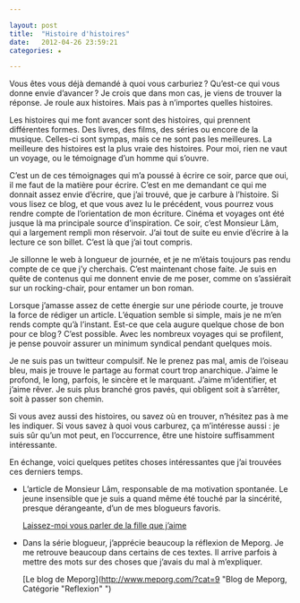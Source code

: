```yaml
---

layout: post
title:  "Histoire d'histoires"
date:   2012-04-26 23:59:21
categories: ★

---
```


Vous êtes vous déjà demandé à quoi vous carburiez ? Qu’est-ce qui vous donne envie d’avancer ? Je crois que dans mon cas, je viens de trouver la réponse. Je roule aux histoires. Mais pas à n’importes quelles histoires.

Les histoires qui me font avancer sont des histoires, qui prennent différentes formes. Des livres, des films, des séries ou encore de la musique. Celles-ci sont sympas, mais ce ne sont pas les meilleures. La meilleure des histoires est la plus vraie des histoires. Pour moi, rien ne vaut un voyage, ou le témoignage d’un homme qui s’ouvre.

C’est un de ces témoignages qui m’a poussé à écrire ce soir, parce que oui, il me faut de la matière pour écrire. C’est en me demandant ce qui me donnait assez envie d’écrire, que j’ai trouvé, que je carbure à l’histoire. Si vous lisez ce blog, et que vous avez lu le précédent, vous pourrez vous rendre compte de l’orientation de mon écriture. Cinéma et voyages ont été jusque là ma principale source d’inspiration. Ce soir, c’est Monsieur Lâm, qui a largement rempli mon réservoir. J’ai tout de suite eu envie d’écrire à la lecture ce son billet. C’est là que j’ai tout compris.

Je sillonne le web à longueur de journée, et je ne m’étais toujours pas rendu compte de ce que j’y cherchais. C’est maintenant chose faite. Je suis en quête de contenus qui me donnent envie de me poser, comme on s’assiérait sur un rocking-chair, pour entamer un bon roman.

Lorsque j’amasse assez de cette énergie sur une période courte, je trouve la force de rédiger un article. L’équation semble si simple, mais je ne m’en rends compte qu’à l’instant. Est-ce que cela augure quelque chose de bon pour ce blog ? C’est possible. Avec les nombreux voyages qui se profilent, je pense pouvoir assurer un minimum syndical pendant quelques mois.

Je ne suis pas un twitteur compulsif. Ne le prenez pas mal, amis de l’oiseau bleu, mais je trouve le partage au format court trop anarchique. J’aime le profond, le long, parfois, le sincère et le marquant. J’aime m’identifier, et j’aime rêver. Je suis plus branché gros pavés, qui obligent soit à s’arrêter, soit à passer son chemin.

Si vous avez aussi des histoires, ou savez où en trouver, n’hésitez pas à me les indiquer. Si vous savez à quoi vous carburez, ça m’intéresse aussi : je suis sûr qu’un mot peut, en l’occurrence, être une histoire suffisamment intéressante.

En échange, voici quelques petites choses intéressantes que j’ai trouvées ces derniers temps.

*   L’article de Monsieur Lâm, responsable de ma motivation spontanée. Le jeune insensible que je suis a quand même été touché par la sincérité, presque dérangeante, d’un de mes blogueurs favoris.

    [Laissez-moi vous parler de la fille que j’aime](http://www.monsieurlam.com/2012/04/23/laissez-moi-vous-parler-de-la-fille-que-jaime/ "Blog de Monsieur Lam")

*   Dans la série blogueur, j’apprécie beaucoup la réflexion de Meporg. Je me retrouve beaucoup dans certains de ces textes. Il arrive parfois à mettre des mots sur des choses que j’avais du mal à m’expliquer.

    [Le blog de Meporg](http://www.meporg.com/?cat=9 "Blog de Meporg, Catégorie "Reflexion" ")